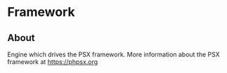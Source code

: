 
# Framework

## About

Engine which drives the PSX framework. More information about the PSX framework at https://phpsx.org
